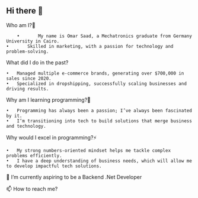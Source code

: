 ## Hi there 👋

   Who am I?🤔
   
        •       My name is Omar Saad, a Mechatronics graduate from Germany University in Cairo.
	•       Skilled in marketing, with a passion for technology and problem-solving.
 
   What did I do in the past?

	•	Managed multiple e-commerce brands, generating over $700,000 in sales since 2020.
	•	Specialized in dropshipping, successfully scaling businesses and driving results.
 
  Why am I learning programming?🔭
  
	•	Programming has always been a passion; I’ve always been fascinated by it.
	•	I’m transitioning into tech to build solutions that merge business and technology.
 
  Why would I excel in programming?⚡
  
	•	My strong numbers-oriented mindset helps me tackle complex problems efficiently.
	•	I have a deep understanding of business needs, which will allow me to develop impactful tech solutions.

 🌱 I’m currently aspiring to be a Backend .Net Developer
 
 📫 How to reach me?


<!--
**Mero0077/Mero0077** is a ✨ _special_ ✨ repository because its `README.md` (this file) appears on your GitHub profile.

Here are some ideas to get you started:

- 🔭 I’m currently working on ...
- 🌱 I’m currently learning ...
- 👯 I’m looking to collaborate on ...
- 🤔 I’m looking for help with ...
- 💬 Ask me about ...
- 📫 How to reach me: ...
- 😄 Pronouns: ...
- ⚡ Fun fact: ...
-->
